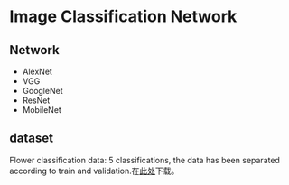 # Image Classification Network

## Network

- AlexNet
- VGG
- GoogleNet
- ResNet
- MobileNet

## dataset

Flower classification data: 5 classifications, the data has been separated according to train and validation.在[此处](https://github.com/verages/Basic/releases/download/v1.0/dataset.rar)下载。



